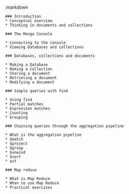 :markdown
  
    ### Introduction
    * Conceptual overview
    * Thinking in documents and collections
  
    ### The Mongo Console
  
    * Connecting to the console
    * Viewing Databases and collections
  
    ### Databases, collections and documents
  
    * Making a Database
    * Making a Collection
    * Storing a document
    * Retrieving a document
    * Modifying a document
  
    ### Simple queries with find
  
    * Using find
    * Partial matches
    * Expression matches
    * Counting
    * Grouping
  
    ### Chaining queries through the aggregation pipeline
  
    * What is the aggregation pipeline
    * $match
    * $project
    * $group
    * $unwind
    * $sort
    * out
  
    ### Map reduce
  
    * What is Map Reduce
    * When to use Map Reduce
    * Practical exercises
  